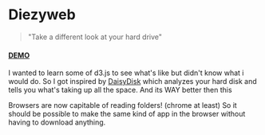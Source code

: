 Diezyweb
========

> "Take a different look at your hard drive"

#### [DEMO](http://jimmywarting.github.io/diezyweb/)

I wanted to learn some of d3.js to see what's like but didn't know what i would do. So I got inspired by [DaisyDisk](http://daisydiskapp.com/ "DaisyDisk") which analyzes your hard disk and tells you what's taking up all the space. And its WAY better then this

Browsers are now capitable of reading folders! (chrome at least) So it should be possible to make the same kind of app in the browser without having to download anything.
